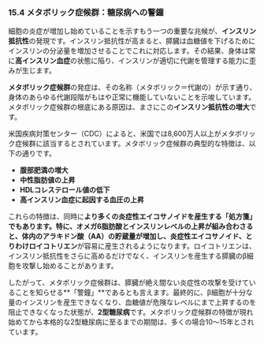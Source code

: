 ### 15.4 メタボリック症候群：糖尿病への警鐘

細胞の炎症が増加し始めていることを示すもう一つの重要な兆候が、**インスリン抵抗性**の発現です。インスリン抵抗性が高まると、膵臓は血糖値を下げるためにインスリンの分泌量を増加させることでこれに対応します。その結果、身体は常に**高インスリン血症**の状態に陥り、インスリンが適切に代謝を管理する能力に歪みが生じます。

**メタボリック症候群**の発症は、その名称（メタボリック＝代謝の）が示す通り、身体のあらゆる代謝段階がもはや正常に機能していないことを示唆しています。メタボリック症候群の根底にある原因は、まさにこの**インスリン抵抗性の増大**です。

米国疾病対策センター（CDC）によると、米国では8,600万人以上がメタボリック症候群に該当するとされています。メタボリック症候群の典型的な特徴は、以下の通りです。

*   **腹部肥満の増大**
*   **中性脂肪値の上昇**
*   **HDLコレステロール値の低下**
*   **高インスリン血症に起因する血圧の上昇**

これらの特徴は、同時に**より多くの炎症性エイコサノイドを産生する「処方箋」**でもあります。特に、オメガ6脂肪酸とインスリンレベルの上昇が組み合わさると、体内のアラキドン酸（AA）の貯蔵量が増加し、炎症性エイコサノイド、とりわけ**ロイコトリエン**が容易に産生されるようになります。ロイコトリエンは、インスリン抵抗性をさらに高めるだけでなく、インスリンを産生する膵臓のβ細胞を攻撃し始めることがあります。

したがって、メタボリック症候群は、膵臓が絶え間ない炎症性の攻撃を受けていることを知らせる**「警鐘」**であるとも言えます。最終的に、β細胞が十分な量のインスリンを産生できなくなり、血糖値が危険なレベルにまで上昇するのを阻止できなくなった状態が、**2型糖尿病**です。メタボリック症候群の特徴が現れ始めてから本格的な2型糖尿病に至るまでの期間は、多くの場合10〜15年とされています。
